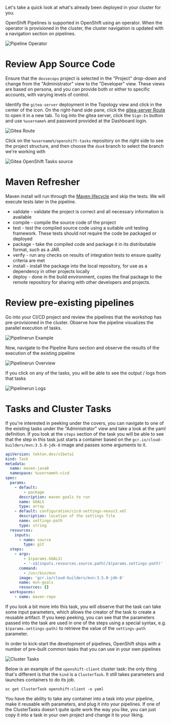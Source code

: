 
Let's take a quick look at what's already been deployed in your cluster for you.

OpenShift Pipelines is supported in OpenShift using an operator. When the operator is provisioned in the cluster, the cluster navigation is updated with a navigation section on pipelines.

![Pipeline Operator](images/pipelines_integrated.png)

# Review App Source Code

Ensure that the `devsecops` project is selected in the "Project" drop-down and change from the "Administrator" view to the "Developer" view. These views are based on persona, and you can provide both or either to specific accounts, with varying levels of control.

Identify the `gitea-server` deployment in the Topology view and click in the center of the icon. On the right-hand side pane, click the [gitea-server Route](https://gitea-server-devsecops.%cluster_subdomain%/%username%) to open it in a new tab. To log into the gitea server, click the `Sign-In` button and use `%username%`  and password provided at the Dashboard login.

![Gitea Route](images/gitea_route_developer.png)

Click on the `%username%/openshift-tasks` repository on the right side to see the project structure, and then choose the `dso4` branch to select the branch we're working with

![Gitea OpenShift Tasks source](images/gitea_openshift_tasks.png)

# Maven Refresher

Maven install will run through the [Maven lifecycle][1] and skip the tests.  We will execute tests later in the pipeline.

- validate - validate the project is correct and all necessary information is available
- compile - compile the source code of the project
- test - test the compiled source code using a suitable unit testing framework. These tests should not require the code be packaged or deployed
- package - take the compiled code and package it in its distributable format, such as a JAR.
- verify - run any checks on results of integration tests to ensure quality criteria are met
- install - install the package into the local repository, for use as a dependency in other projects locally
- deploy - done in the build environment, copies the final package to the remote repository for sharing with other developers and projects.

# Review pre-existing pipelines

Go into your CI/CD project and review the pipelines that the workshop has pre-provisioned in the cluster. Observe how the pipeline visualizes the parallel execution of tasks.

![Pipelinerun Example](images/pipeline_example.png)

Now, navigate to the Pipeline Runs section and observe the results of the execution of the existing pipeline

![Pipelinerun Overview](images/pipelinerun_overview.png)

If you click on any of the tasks, you will be able to see the output / logs from that tasks

![Pipelinerun Logs](images/pipelinerun_logs.png)

# Tasks and Cluster Tasks

If you're interested in peeking under the covers, you can navigate to one of the existing tasks under the "Administrator" view and take a look at the yaml definition. If you look at the `steps` section of the task you will be able to see that the step in this task just starts a container based on the `gcr.io/cloud-builders/mvn:3.5.0-jdk-8` image and passes some arguments to it.

```yaml
apiVersion: tekton.dev/v1beta1
kind: Task
metadata:
  name: maven-java8
  namespace: %username%-cicd
spec:
  params:
    - default:
        - package
      description: maven goals to run
      name: GOALS
      type: array
    - default: configuration/cicd-settings-nexus3.xml
      description: location of the settings file
      name: settings-path
      type: string
  resources:
    inputs:
      - name: source
        type: git
  steps:
    - args:
        - $(params.GOALS)
        - '-s$(inputs.resources.source.path)/$(params.settings-path)'
      command:
        - /usr/bin/mvn
      image: 'gcr.io/cloud-builders/mvn:3.5.0-jdk-8'
      name: mvn-goals
      resources: {}
  workspaces:
    - name: maven-repo

```

If you look a bit more into this task, you will observe that the task can take some input parameters, which allows the creator of the task to create a reusable artifact. If you keep peeking, you can see that the parameters passed into the task are used in one of the steps using a special syntax, e.g. `$(params.settings-path)` to retrieve the value of the `settings-path` parameter.

In order to kick-start the development of pipelines, OpenShift ships with a number of pre-built common tasks that you can use in your own pipelines

![Cluster Tasks](images/cluster_tasks.png)

Below is an example of the `openshift-client` cluster task: the only thing that's different is that the `kind` is a `ClusterTask`. It still takes parameters and launches containers to do its job.

```execute
oc get ClusterTask openshift-client -o yaml

```

You have the ability to take any container into a task into your pipeline, make it reusable with parameters, and plug it into your pipelines. If one of the ClusterTasks doesn't quite quite work the way you like, you can just copy it into a task in your own project and change it to your liking.

[1]: https://maven.apache.org/guides/introduction/introduction-to-the-lifecycle.html
